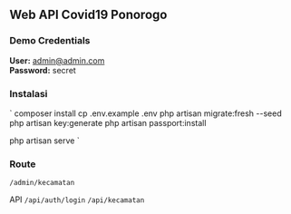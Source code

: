 ## Web API Covid19 Ponorogo

### Demo Credentials

**User:** admin@admin.com  
**Password:** secret

### Instalasi
`
composer install
cp .env.example .env
php artisan migrate:fresh --seed
php artisan key:generate
php artisan passport:install

php artisan serve
`

### Route

`/admin/kecamatan`

API
`/api/auth/login`
`/api/kecamatan`


